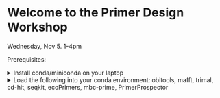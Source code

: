 # Welcome to the Primer Design Workshop

Wednesday, Nov 5. 1-4pm

Prerequisites:

<details>
<summary>Install conda/miniconda on your laptop</summary>
<br>
This is how you dropdown.
</details>

<details>
<summary>Load the following into your conda environment: obitools, mafft, trimal, cd-hit, seqkit, ecoPrimers, mbc-prime, PrimerProspector</summary>
<br>
This is how you dropdown.
</details>


